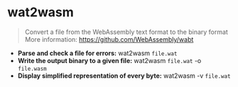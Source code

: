 # wat2wasm
> Convert a file from the WebAssembly text format to the binary format
> More information: <https://github.com/WebAssembly/wabt>
- **Parse and check a file for errors:**
wat2wasm `file.wat`
- **Write the output binary to a given file:**
wat2wasm `file.wat` -o `file.wasm`
- **Display simplified representation of every byte:**
wat2wasm -v `file.wat`
